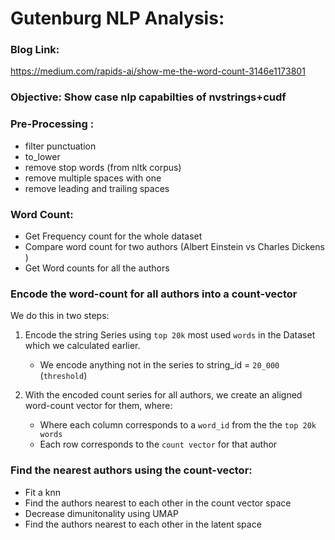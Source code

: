 # Gutenburg NLP Analysis:

### Blog Link:
https://medium.com/rapids-ai/show-me-the-word-count-3146e1173801


### Objective: Show case nlp capabilties of nvstrings+cudf

### Pre-Processing :
* filter punctuation
* to_lower
* remove stop words (from nltk corpus)
* remove multiple spaces with one
* remove leading and trailing spaces    
    
### Word Count: 
* Get Frequency count for the whole dataset
* Compare word count for two authors (Albert Einstein vs Charles Dickens )
* Get Word counts for all the authors

### Encode the word-count for all authors into a count-vector

We do this in two steps:

1. Encode the string Series using `top 20k` most used `words` in the Dataset which we calculated earlier.
    * We encode anything not in the series to string_id = `20_000` (`threshold`)


2. With the encoded count series for all authors, we  create an aligned word-count vector for them, where:
    * Where each column corresponds to a `word_id` from the the `top 20k words`
    * Each row corresponds to the `count vector` for that author
    
    
### Find the nearest authors using the count-vector:
* Fit a knn
* Find the authors nearest to each other in the count vector space
* Decrease dimunitonality using UMAP
* Find the authors nearest to each other in the latent space
